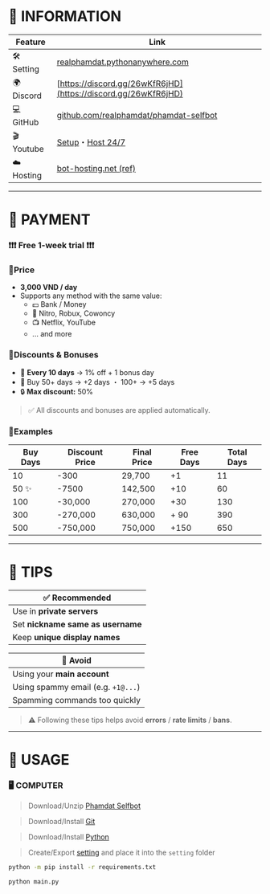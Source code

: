 # 📄 INFORMATION

| Feature        | Link                                                                 |
|----------------|----------------------------------------------------------------------|
| 🛠️ Setting  | [realphamdat.pythonanywhere.com](https://realphamdat.pythonanywhere.com) |
| 🌍 Discord      | [https://discord.gg/26wKfR6jHD](https://discord.gg/26wKfR6jHD)    
| 💻 GitHub  | [github.com/realphamdat/phamdat-selfbot](https://github.com/realphamdat/phamdat-selfbot) |                     |
| 🎬 Youtube    | [Setup](https://youtu.be/63zlmixNa14)・[Host 24/7](https://youtu.be/sLnghrF9ksw) |
| ☁️ Hosting      | [bot-hosting.net (ref)](https://bot-hosting.net/?aff=1191703681637290086) |

---

# 🏦 PAYMENT

### ❗❗❗ Free 1-week trial ❗❗❗

### 🔹Price
- **3,000 VND / day**
- Supports any method with the same value:
  - 💵 Bank / Money
  - 🎁 Nitro, Robux, Cowoncy
  - 📺 Netflix, YouTube
  - ... and more

### 🔹Discounts & Bonuses
- 🧮 **Every 10 days** → 1% off + 1 bonus day
- 🎁 Buy 50+ days → +2 days ・ 100+ → +5 days
- 🔒 **Max discount:** 50%
> ✅ All discounts and bonuses are applied automatically.

### 🔹Examples
| Buy Days | Discount Price | Final Price | Free Days | Total Days |
|----------|-----| -------------------|-----------|-------------|
| 10       | -300 | 29,700            | +1        | 11          |
| 50 ✨      | -7500 | 142,500           | +10        | 60          |
| 100      | -30,000| 270,000           | +30       | 130         |
| 300      | -270,000| 630,000           | + 90      | 390         |
| 500      | -750,000  | 750,000           | +150      | 650      |

---

# 🌈 TIPS

| ✅ Recommended                               |
|------------------------------------|
| Use in **private servers**         |
| Set **nickname same as username** |
| Keep **unique display names**      |

| 🚫 Avoid                             |
|--------------------------------------|
| Using your **main account**          |
| Using spammy email (e.g. `+1@...`)   |
| Spamming commands too quickly        |

> ⚠️ Following these tips helps avoid **errors** / **rate limits** / **bans**.

---

# 📱 USAGE

### 🖥️ COMPUTER
> Download/Unzip [Phamdat Selfbot](https://github.com/realphamdat/phamdat-selfbot)

> Download/Install [Git](https://git-scm.com/downloads)

> Download/Install [Python](https://www.python.org/downloads)

> Create/Export [setting](https://realphamdat.pythonanywhere.com) and place it into the `setting` folder

```bash
python -m pip install -r requirements.txt
```
```bash
python main.py
```

